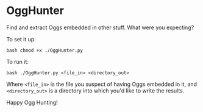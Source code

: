 # OggHunter
Find and extract Oggs embedded in other stuff. What were you expecting?

To set it up:

`bash
chmod +x ./OggHunter.py
`

To run it:

`bash
./OggHunter.py <file_in> <directory_out>
`

Where `<file_in>` is the file you suspect of having Oggs embedded in it, and `<directory_out>` is a directory into which you'd like to write the results.

Happy Ogg Hunting!
